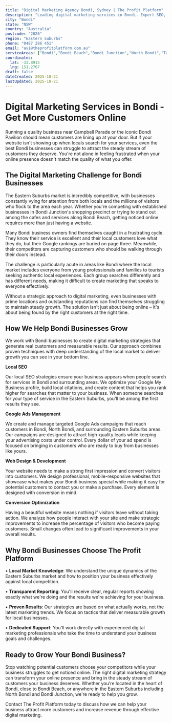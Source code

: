 ```yaml
---
title: "Digital Marketing Agency Bondi, Sydney | The Profit Platform"
description: "Leading digital marketing services in Bondi. Expert SEO, Google Ads & web design for Eastern Suburbs businesses. Call 0487 286 451 for a free consultation."
city: "Bondi"
state: "NSW"
country: "Australia"
postcode: "2026"
region: "Eastern Suburbs"
phone: "0487 286 451"
email: "avi@theprofitplatform.com.au"
serviceAreas: ["Bondi","Bondi Beach","Bondi Junction","North Bondi","Tamarama"]
coordinates:
  lat: -33.8915
  lng: 151.2767
draft: false
dateCreated: 2025-10-21
lastUpdated: 2025-10-21
---
```


<script type="application/ld+json">
{
  "@context": "https://schema.org",
  "@type": "LocalBusiness",
  "@id": "https://theprofitplatform.com.au/locations/bondi/",
  "name": "The Profit Platform",
  "description": "Leading digital marketing services in Bondi. Expert SEO, Google Ads & web design for Eastern Suburbs businesses. Call 0487 286 451 for a free consultation.",
  "url": "https://theprofitplatform.com.au/locations/bondi/",
  "telephone": "0487 286 451",
  "email": "avi@theprofitplatform.com.au",
  "address": {
    "@type": "PostalAddress",
    "addressLocality": "Bondi",
    "addressRegion": "NSW",
    "postalCode": "2026",
    "addressCountry": "AU"
  },
  "areaServed": {
    "@type": "City",
    "name": "Bondi"
  },
  "priceRange": "$$",
  "openingHours": "Mo-Fr 09:00-18:00",
  "sameAs": [
    "https://www.facebook.com/theprofitplatform",
    "https://www.linkedin.com/company/theprofitplatform",
    "https://twitter.com/profitplatform"
  ],
  "geo": {
    "@type": "GeoCoordinates"
  }
}
</script>


# Digital Marketing Services in Bondi - Get More Customers Online

Running a quality business near Campbell Parade or the iconic Bondi Pavilion should mean customers are lining up at your door. But if your website isn't showing up when locals search for your services, even the best Bondi businesses can struggle to attract the steady stream of customers they deserve. You're not alone in feeling frustrated when your online presence doesn't match the quality of what you offer.

## The Digital Marketing Challenge for Bondi Businesses

The Eastern Suburbs market is incredibly competitive, with businesses constantly vying for attention from both locals and the millions of visitors who flock to the area each year. Whether you're competing with established businesses in Bondi Junction's shopping precinct or trying to stand out among the cafes and services along Bondi Beach, getting noticed online requires more than just having a website.

Many Bondi business owners find themselves caught in a frustrating cycle. They know their service is excellent and their local customers love what they do, but their Google rankings are buried on page three. Meanwhile, their competitors are capturing customers who should be walking through their doors instead.

The challenge is particularly acute in areas like Bondi where the local market includes everyone from young professionals and families to tourists seeking authentic local experiences. Each group searches differently and has different needs, making it difficult to create marketing that speaks to everyone effectively.

Without a strategic approach to digital marketing, even businesses with prime locations and outstanding reputations can find themselves struggling to maintain steady growth. The solution isn't just about being online – it's about being found by the right customers at the right time.

## How We Help Bondi Businesses Grow

We work with Bondi businesses to create digital marketing strategies that generate real customers and measurable results. Our approach combines proven techniques with deep understanding of the local market to deliver growth you can see in your bottom line.

**Local SEO**

Our local SEO strategies ensure your business appears when people search for services in Bondi and surrounding areas. We optimize your Google My Business profile, build local citations, and create content that helps you rank higher for searches that matter to your business. When someone searches for your type of service in the Eastern Suburbs, you'll be among the first results they see.

**Google Ads Management**

We create and manage targeted Google Ads campaigns that reach customers in Bondi, North Bondi, and surrounding Eastern Suburbs areas. Our campaigns are designed to attract high-quality leads while keeping your advertising costs under control. Every dollar of your ad spend is focused on bringing in customers who are ready to buy from businesses like yours.

**Web Design & Development**

Your website needs to make a strong first impression and convert visitors into customers. We design professional, mobile-responsive websites that showcase what makes your Bondi business special while making it easy for potential customers to contact you or make a purchase. Every element is designed with conversion in mind.

**Conversion Optimization**

Having a beautiful website means nothing if visitors leave without taking action. We analyze how people interact with your site and make strategic improvements to increase the percentage of visitors who become paying customers. Small changes often lead to significant improvements in your overall results.

## Why Bondi Businesses Choose The Profit Platform

• **Local Market Knowledge**: We understand the unique dynamics of the Eastern Suburbs market and how to position your business effectively against local competition.

• **Transparent Reporting**: You'll receive clear, regular reports showing exactly what we're doing and the results we're achieving for your business.

• **Proven Results**: Our strategies are based on what actually works, not the latest marketing trends. We focus on tactics that deliver measurable growth for local businesses.

• **Dedicated Support**: You'll work directly with experienced digital marketing professionals who take the time to understand your business goals and challenges.

## Ready to Grow Your Bondi Business?

Stop watching potential customers choose your competitors while your business struggles to get noticed online. The right digital marketing strategy can transform your online presence and bring in the steady stream of customers your business deserves. Whether you're located in the heart of Bondi, close to Bondi Beach, or anywhere in the Eastern Suburbs including North Bondi and Bondi Junction, we're ready to help you grow.

Contact The Profit Platform today to discuss how we can help your business attract more customers and increase revenue through effective digital marketing.